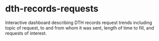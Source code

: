 dth-records-requests
====================

Interactive dashboard describing DTH records request trends including topic of request, to and from whom it was sent, length of time to fill, and requests of interest.
